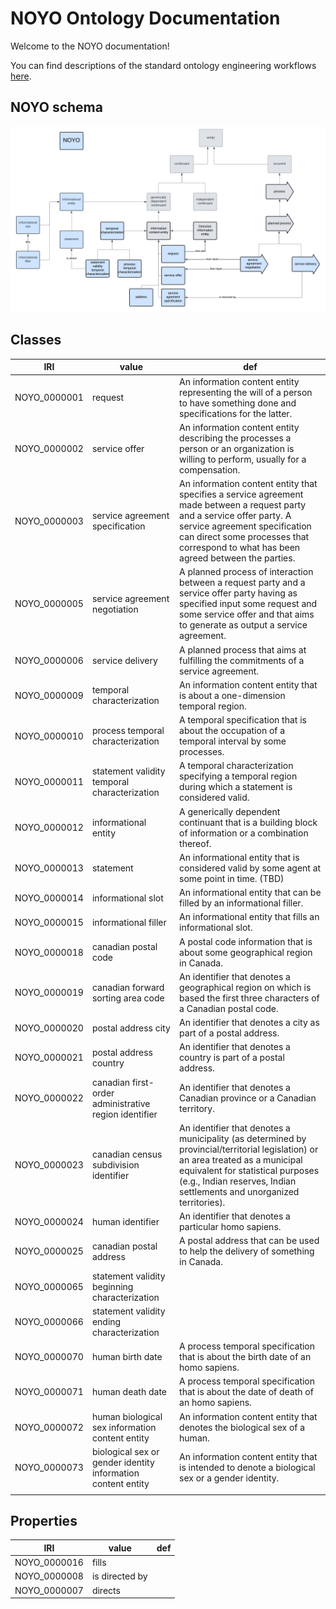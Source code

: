 # NOYO Ontology Documentation

[//]: # "This file is meant to be edited by the ontology maintainer."

Welcome to the NOYO documentation!

You can find descriptions of the standard ontology engineering workflows [here](odk-workflows/index.md).

## NOYO schema

![Screenshot](img/NOYO.png)

## Classes

|IRI         |value                                                       |def                                                                                                                                                                                                                                              |
|------------|------------------------------------------------------------|-------------------------------------------------------------------------------------------------------------------------------------------------------------------------------------------------------------------------------------------------|
|NOYO_0000001|request                                                     |An information content entity representing the will of a person to have something done and specifications for the latter.                                                                                                                        |
|NOYO_0000002|service offer                                               |An information content entity describing the processes a person or an organization is willing to perform, usually for a compensation.                                                                                                            |
|NOYO_0000003|service agreement specification                             |An information content entity that specifies a service agreement made between a request party and a service offer party. A service agreement specification can direct some processes that correspond to what has been agreed between the parties.|
|NOYO_0000005|service agreement negotiation                               |A planned process of interaction between a request party and a service offer party having as specified input some request and some service offer and that aims to generate as output a service agreement.                                        |
|NOYO_0000006|service delivery                                            |A planned process that aims at fulfilling the commitments of a service agreement.                                                                                                                                                                |
|NOYO_0000009|temporal characterization                                   |An information content entity that is about a one-dimension temporal region.                                                                                                                                                                     |
|NOYO_0000010|process temporal characterization                           |A temporal specification that is about the occupation of a temporal interval by some processes.                                                                                                                                                  |
|NOYO_0000011|statement validity temporal characterization                |A temporal characterization specifying a temporal region during which a statement is considered valid.                                                                                                                                           |
|NOYO_0000012|informational entity                                        |A generically dependent continuant that is a building block of information or a combination thereof.                                                                                                                                             |
|NOYO_0000013|statement                                                   |An informational entity that is considered valid by some agent at some point in time. (TBD)                                                                                                                                                      |
|NOYO_0000014|informational slot                                          |An informational entity that can be filled by an informational filler.                                                                                                                                                                           |
|NOYO_0000015|informational filler                                        |An informational entity that fills an informational slot.                                                                                                                                                                                        |
|NOYO_0000018|canadian postal code                                        |A postal code information that is about some geographical region in Canada.                                                                                                                                                                      |
|NOYO_0000019|canadian forward sorting area code                          |An identifier that denotes a geographical region on which is based the first three characters of a Canadian postal code.                                                                                                                         |
|NOYO_0000020|postal address city                                         |An identifier that denotes a city as part of a postal address.                                                                                                                                                                                   |
|NOYO_0000021|postal address country                                      |An identifier that denotes a country is part of a postal address.                                                                                                                                                                                |
|NOYO_0000022|canadian first-order administrative region identifier       |An identifier that denotes a Canadian province or a Canadian territory.                                                                                                                                                                          |
|NOYO_0000023|canadian census subdivision identifier                      |An identifier that denotes a municipality (as determined by provincial/territorial legislation) or an area treated as a municipal equivalent for statistical purposes (e.g., Indian reserves, Indian settlements and unorganized territories).   |
|NOYO_0000024|human identifier                                            |An identifier that denotes a particular homo sapiens.                                                                                                                                                                                            |
|NOYO_0000025|canadian postal address                                     |A postal address that can be used to help the delivery of something in Canada.                                                                                                                                                                   |
|NOYO_0000065|statement validity beginning characterization               |                                                                                                                                                                                                                                                 |
|NOYO_0000066|statement validity ending characterization                  |                                                                                                                                                                                                                                                 |
|NOYO_0000070|human birth date                                            |A process temporal specification that is about the birth date of an homo sapiens.                                                                                                                                                                |
|NOYO_0000071|human death date                                            |A process temporal specification that is about the date of death of an homo sapiens.                                                                                                                                                             |
|NOYO_0000072|human biological sex information content entity             |An information content entity that denotes the biological sex of a human.                                                                                                                                                                        |
|NOYO_0000073|biological sex or gender identity information content entity|An information content entity that is intended to denote a biological sex or a gender identity.                                                                                                                                                  |
                                                                                                                                                 |


## Properties

|IRI                                           |value                                    |def|
|----------------------------------------------|-----------------------------------------|---|
|NOYO_0000016                                  |fills                                    |   |
|NOYO_0000008                                  |is directed by                           |   |
|NOYO_0000007                                  |directs                                  |   |
